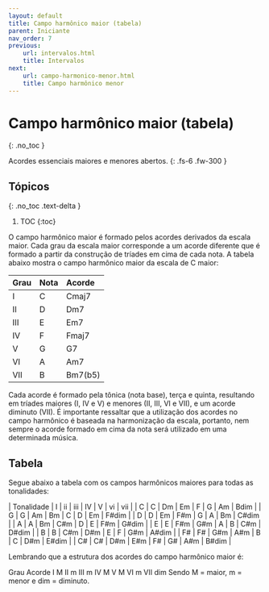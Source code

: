 ```yaml
---
layout: default
title: Campo harmônico maior (tabela)
parent: Iniciante
nav_order: 7
previous:
    url: intervalos.html
    title: Intervalos
next:
    url: campo-harmonico-menor.html
    title: Campo harmônico menor
---
```


<style>
    th, td { min-width: auto; }
</style>

# Campo harmônico maior (tabela)
{: .no_toc }

Acordes essenciais maiores e menores abertos.
{: .fs-6 .fw-300 }

## Tópicos
{: .no_toc .text-delta }

1. TOC
{:toc}

O campo harmônico maior é formado pelos acordes derivados da escala maior. Cada grau da escala maior corresponde a um acorde diferente que é formado a partir da construção de tríades em cima de cada nota. A tabela abaixo mostra o campo harmônico maior da escala de C maior:

| Grau | Nota | Acorde |
| :--- | :--- | :----- |
| I | C | Cmaj7 |
| II | D | Dm7 |
| III | E | Em7 |
| IV | F | Fmaj7 |
| V | G | G7 |
| VI | A | Am7 |
| VII | B | Bm7(b5) |

Cada acorde é formado pela tônica (nota base), terça e quinta, resultando em tríades maiores (I, IV e V) e menores (II, III, VI e VII), e um acorde diminuto (VII). É importante ressaltar que a utilização dos acordes no campo harmônico é baseada na harmonização da escala, portanto, nem sempre o acorde formado em cima da nota será utilizado em uma determinada música.

## Tabela

Segue abaixo a tabela com os campos harmônicos maiores para todas as tonalidades:

| Tonalidade | I  | ii  | iii | IV | V  | vi  | vii   | 
| C          | C  | Dm  | Em  | F  | G  | Am  | Bdim  | 
| G          | G  | Am  | Bm  | C  | D  | Em  | F#dim | 
| D          | D  | Em  | F#m | G  | A  | Bm  | C#dim | 
| A          | A  | Bm  | C#m | D  | E  | F#m | G#dim | 
| E          | E  | F#m | G#m | A  | B  | C#m | D#dim | 
| B          | B  | C#m | D#m | E  | F  | G#m | A#dim | 
| F#         | F# | G#m | A#m | B  | C  | D#m | E#dim | 
| C#         | C# | D#m | E#m | F# | G# | A#m | B#dim | 

Lembrando que a estrutura dos acordes do campo harmônico maior é:

Grau	Acorde
I	M
II	m
III	m
IV	M
V	M
VI	m
VII	dim
Sendo M = maior, m = menor e dim = diminuto.

